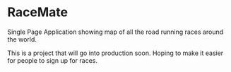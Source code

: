 # RaceMate
Single Page Application showing map of all the road running races around the world.

This is a project that will go into production soon. Hoping to make it easier for people to sign up for races. 
